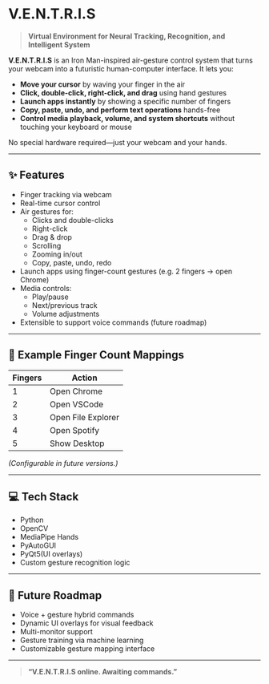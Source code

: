 # V.E.N.T.R.I.S

> **Virtual Environment for Neural Tracking, Recognition, and Intelligent System**

**V.E.N.T.R.I.S** is an Iron Man-inspired air-gesture control system that turns your webcam into a futuristic human-computer interface. It lets you:

- **Move your cursor** by waving your finger in the air
- **Click, double-click, right-click, and drag** using hand gestures
- **Launch apps instantly** by showing a specific number of fingers
- **Copy, paste, undo, and perform text operations** hands-free
- **Control media playback, volume, and system shortcuts** without touching your keyboard or mouse

No special hardware required—just your webcam and your hands.

---

## ✨ Features

- Finger tracking via webcam
- Real-time cursor control
- Air gestures for:
  - Clicks and double-clicks
  - Right-click
  - Drag & drop
  - Scrolling
  - Zooming in/out
  - Copy, paste, undo, redo
- Launch apps using finger-count gestures (e.g. 2 fingers → open Chrome)
- Media controls:
  - Play/pause
  - Next/previous track
  - Volume adjustments
- Extensible to support voice commands (future roadmap)

---

## 🎯 Example Finger Count Mappings

| Fingers | Action |
|---------|--------|
| 1 | Open Chrome |
| 2 | Open VSCode |
| 3 | Open File Explorer |
| 4 | Open Spotify |
| 5 | Show Desktop |

*(Configurable in future versions.)*

---

## 💻 Tech Stack

- Python
- OpenCV
- MediaPipe Hands
- PyAutoGUI
- PyQt5(UI overlays)
- Custom gesture recognition logic

---

## 🌟 Future Roadmap

- Voice + gesture hybrid commands
- Dynamic UI overlays for visual feedback
- Multi-monitor support
- Gesture training via machine learning
- Customizable gesture mapping interface

---

> **“V.E.N.T.R.I.S online. Awaiting commands.”**
